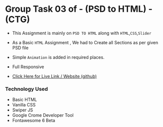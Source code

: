 # Group Task 03 of - (PSD to HTML) - (CTG)

* This Assignment is mainly on `PSD TO HTML` along with  `HTML`,`CSS`,`Slider`

* As a Basic `HTML` Assignment , We had to Create all Sections as per given PSD file

* Simple `Animation` is added in required places. 

* Full Responsive

* [Click Here for Live Link / Website  (github)](https://teamyasir-3.netlify.app/)


### Technology Used

* Basic HTML
* Vanilla CSS
* Swiper JS
* Google Crome Developer Tool
* Fontawesome 6 Beta